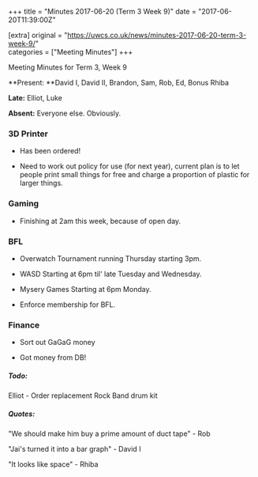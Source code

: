 +++
title = "Minutes 2017-06-20 (Term 3 Week 9)"
date = "2017-06-20T11:39:00Z"

[extra]
original = "https://uwcs.co.uk/news/minutes-2017-06-20-term-3-week-9/"    
categories = ["Meeting Minutes"]
+++

<p>Meeting Minutes for Term 3, Week 9</p>

<!-- more -->

**Present: **David I, David II, Brandon, Sam, Rob, Ed, Bonus Rhiba

**Late:** Elliot, Luke

**Absent:** Everyone else. Obviously.

  

### **3D Printer**

- Has been ordered\!

- Need to work out policy for use (for next year), current plan is to let people print small things for free and charge a proportion of plastic for larger things.

  

### **Gaming**

- Finishing at 2am this week, because of open day.

  

### **BFL**

- Overwatch Tournament running Thursday starting 3pm.

- WASD Starting at 6pm til' late Tuesday and Wednesday.

- Mysery Games Starting at 6pm Monday.

- Enforce membership for BFL.

  

### **Finance**

- Sort out GaGaG money

- Got money from DB\!

  

##### **Todo:**

Elliot - Order replacement Rock Band drum kit

  

##### **Quotes:**

"We should make him buy a prime amount of duct tape" - Rob

"Jai's turned it into a bar graph" - David I

"It looks like space" - Rhiba

